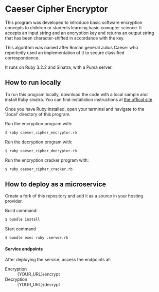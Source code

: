 # Caeser Cipher Encryptor

This program was developed to introduce basic software encryption concepts to children or students
learning basic comupter science. It accepts an input string and an encryption key and returns an output string that has been character-shifted in accordance with the key. 

This algorithm was named after Roman general Julius Caeser who reportedly used an implementation of it to secure classified correspondence.

It runs on Ruby 3.2.2 and Sinatra, with a Puma server.

## How to run locally
To run this program locally, download the code with a local sample and install Ruby sinatra. 
You can find installation instructions at [the offical site](https://www.ruby-lang.org/en/)

Once you have Ruby installed, open your terminal and navigate to the '.local' directory of this program.

Run the encryption program with:
```sh
$ ruby caeser_cipher_encryptor.rb
```

Run the decryption program with:
```sh
$ ruby caeser_cipher_decryptor.rb
```

Run the encryption cracker program with:
```sh
$ ruby caeser_cipher_cracker.rb
```

## How to deploy as a microservice
Create a fork of this repository and add it as a source in your hosting provider.

Build command: 
```sh
$ bundle install
```

Start command
```sh
$ bundle exec ruby .server.rb
```
#### Service endpoints
After deploying the service, access the endpoints at:
<dl>
  <dt>Encryption</dt>
  <dd>{YOUR_URL}/encrypt</dd>
  <dt>Decryption</dt>
  <dd>{YOUR_URL}/decrypt</dd>
</dl>

